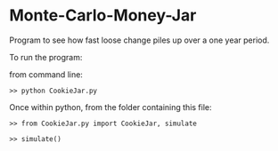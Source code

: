 Monte-Carlo-Money-Jar
=====================

Program to see how fast loose change piles up over a one year period.

To run the program:

from command line:

`>> python CookieJar.py`

Once within python, from the folder containing this file:

`>> from CookieJar.py import CookieJar, simulate`

`>> simulate()`
